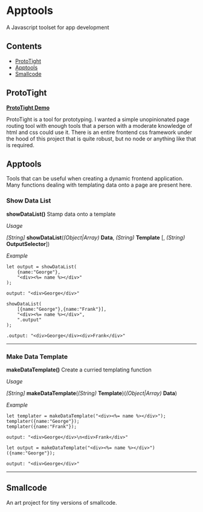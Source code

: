 # Apptools
A Javascript toolset for app development

## Contents
- [ProtoTight](#user-content-prototight)
- [Apptools](#user-content-apptools)
- [Smallcode](#user-content-smallcode-min)


## ProtoTight
**[ProtoTight Demo](https://bronkula.github.io/apptools/proto/demo)**

ProtoTight is a tool for prototyping. I wanted a simple unopinionated page routing tool with enough tools that a person with a moderate knowledge of html and css could use it. There is an entire frontend css framework under the hood of this project that is quite robust, but no node or anything like that is required.

## Apptools

Tools that can be useful when creating a dynamic frontend application. Many functions dealing with templating data onto a page are present here.


### Show Data List

**showDataList()** Stamp data onto a template

*Usage*

*[String]* **showDataList**(*(Object|Array)* **Data**, *(String)* **Template** [, *(String)* **OutputSelector**])

*Example*

```
let output = showDataList(
	{name:"George"},
	"<div><%= name %></div>"
);

output: "<div>George</div>"
```

```
showDataList(
	[{name:"George"},{name:"Frank"}],
	"<div><%= name %></div>",
	".output"
);

.output: "<div>George</div><div>Frank</div>"
```

---

### Make Data Template

**makeDataTemplate()** Create a curried templating function

*Usage*

*[String]* **makeDataTemplate**(*(String)* **Template**)(*(Object|Array)* **Data**)

*Example*

```
let templater = makeDataTemplate("<div><%= name %></div>");
templater({name:"George"});
templater({name:"Frank"});

output: "<div>George</div>\n<div>Frank</div>"
```

```
let output = makeDataTemplate("<div><%= name %></div>")({name:"George"});

output: "<div>George</div>"
```

---


## Smallcode

An art project for tiny versions of smallcode.